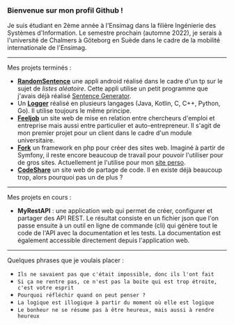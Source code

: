 ### Bienvenue sur mon profil Github !

Je suis étudiant en 2ème année à l'Ensimag dans la filière Ingénierie des Systèmes d'Information. Le semestre prochain (automne 2022), je serais à l'université de Chalmers à Göteborg en Suède dans le cadre de la mobilité internationale de l'Ensimag.

---

Mes projets terminés :
- **[RandomSentence](https://github.com/TP-TD-Informatique/RandomSentence)** une appli android réalisé dans le cadre d'un tp sur le sujet de *listes aléatoire*. Cette appli utilise un petit programme que j'avais déjà réalisé [Sentence Generator](https://github.com/Gashmob/Sentence-Generator).
- Un **[Logger](https://github.com/Gashmob/Logger)** réalisé en plusieurs langages (Java, Kotlin, C, C++, Python, Go). Il utilise toujours le même principe.
- **[Feeljob](https://github.com/Gashmob/Feeljob)** un site web de mise en relation entre chercheurs d'emploi et entreprise mais aussi entre particulier et auto-entrepreneur. Il s'agit de mon premier projet pour un client dans le cadre d'un module universitaire.
- **[Fork](https://github.com/Gashmob/Fork)** un framework en php pour créer des sites web. Imaginé à partir de Symfony, il reste encore beaucoup de travail pour pouvoir l'utiliser pour de gros sites. Actuellement je l'utilise pour mon [site perso](https://ktraini.com).
- **[CodeShare](https://github.com/Gashmob/CodeShare)** un site web de partage de code. Il en existe déjà beaucoup trop, alors pourquoi pas un de plus ?

---

Mes projets en cours :
- **MyRestAPI** : une application web qui permet de créer, configurer et partager des API REST. Le résultat consiste en un fichier json que l'on passe ensuite à un outil en ligne de commande (cli) qui génère tout le code de l'API avec la documentation et les tests. La documentation est également accessible directement depuis l'application web.

---

Quelques phrases que je voulais placer :
- `Ils ne savaient pas que c'était impossible, donc ils l'ont fait`
- `Si ça ne rentre pas, ce n'est pas la boite qui est trop étroite, c'est votre esprit`
- `Pourquoi réfléchir quand on peut penser ?`
- `La logique est illogique à partir du moment où elle est logique`
- `Le bonheur ne se résume pas à être heureux, mais aussi à rendre heureux`
